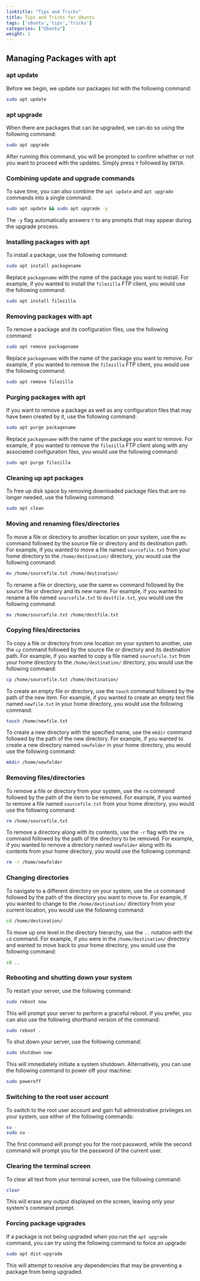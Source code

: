```yaml
---
linktitle: "Tips and Tricks"
title: Tips and Tricks for Ubuntu
tags: ['ubuntu','tips','tricks']
categories: ["Ubuntu"]
weight: 1
---
```


## Managing Packages with apt

### apt update
Before we begin, we update our packages list with the following command:

```bash
sudo apt update
```

### apt upgrade
When there are packages that can be upgraded, we can do so using the following command:

```bash
sudo apt upgrade
```
After running this command, you will be prompted to confirm whether or not you want to proceed with the updates. Simply press `Y` followed by `ENTER`.

### Combining update and upgrade commands
To save time, you can also combine the `apt update` and `apt upgrade` commands into a single command:

```bash
sudo apt update && sudo apt upgrade -y
```

The `-y` flag automatically answers `Y` to any prompts that may appear during the upgrade process.

### Installing packages with apt
To install a package, use the following command:

```bash
sudo apt install packagename
```

Replace `packagename` with the name of the package you want to install. For example, if you wanted to install the `filezilla` FTP client, you would use the following command:

```bash
sudo apt install filezilla
```

### Removing packages with apt
To remove a package and its configuration files, use the following command:

```bash
sudo apt remove packagename
```

Replace `packagename` with the name of the package you want to remove. For example, if you wanted to remove the `filezilla` FTP client, you would use the following command:

```bash
sudo apt remove filezilla
```

### Purging packages with apt
If you want to remove a package as well as any configuration files that may have been created by it, use the following command:

```bash
sudo apt purge packagename
```

Replace `packagename` with the name of the package you want to remove. For example, if you wanted to remove the `filezilla` FTP client along with any associated configuration files, you would use the following command:

```bash
sudo apt purge filezilla
```

### Cleaning up apt packages
To free up disk space by removing downloaded package files that are no longer needed, use the following command:

```bash
sudo apt clean
```

### Moving and renaming files/directories
To move a file or directory to another location on your system, use the `mv` command followed by the source file or directory and its destination path. For example, if you wanted to move a file named `sourcefile.txt` from your home directory to the `/home/destination/` directory, you would use the following command:

```bash
mv /home/sourcefile.txt /home/destination/
```

To rename a file or directory, use the same `mv` command followed by the source file or directory and its new name. For example, if you wanted to rename a file named `sourcefile.txt` to `destfile.txt`, you would use the following command:

```bash
mv /home/sourcefile.txt /home/destfile.txt
```

### Copying files/directories
To copy a file or directory from one location on your system to another, use the `cp` command followed by the source file or directory and its destination path. For example, if you wanted to copy a file named `sourcefile.txt` from your home directory to the `/home/destination/` directory, you would use the following command:

```bash
cp /home/sourcefile.txt /home/destination/
```

To create an empty file or directory, use the `touch` command followed by the path of the new item. For example, if you wanted to create an empty text file named `newfile.txt` in your home directory, you would use the following command:

```bash
touch /home/newfile.txt
```

To create a new directory with the specified name, use the `mkdir` command followed by the path of the new directory. For example, if you wanted to create a new directory named `newfolder` in your home directory, you would use the following command:

```bash
mkdir /home/newfolder
```

### Removing files/directories
To remove a file or directory from your system, use the `rm` command followed by the path of the item to be removed. For example, if you wanted to remove a file named `sourcefile.txt` from your home directory, you would use the following command:

```bash
rm /home/sourcefile.txt
```

To remove a directory along with its contents, use the `-r` flag with the `rm` command followed by the path of the directory to be removed. For example, if you wanted to remove a directory named `newfolder` along with its contents from your home directory, you would use the following command:

```bash
rm -r /home/newfolder
```

### Changing directories
To navigate to a different directory on your system, use the `cd` command followed by the path of the directory you want to move to. For example, if you wanted to change to the `/home/destination/` directory from your current location, you would use the following command:

```bash
cd /home/destination/
```

To move up one level in the directory hierarchy, use the `..` notation with the `cd` command. For example, if you were in the `/home/destination/` directory and wanted to move back to your home directory, you would use the following command:

```bash
cd ..
```

### Rebooting and shutting down your system
To restart your server, use the following command:

```bash
sudo reboot now
```

This will prompt your server to perform a graceful reboot. If you prefer, you can also use the following shorthand version of the command:

```bash
sudo reboot .
```

To shut down your server, use the following command:

```bash
sudo shutdown now
```

This will immediately initiate a system shutdown. Alternatively, you can use the following command to power off your machine:

```bash
sudo poweroff
```

### Switching to the root user account
To switch to the root user account and gain full administrative privileges on your system, use either of the following commands:

```bash
su -
sudo su -
```

The first command will prompt you for the root password, while the second command will prompt you for the password of the current user.

### Clearing the terminal screen
To clear all text from your terminal screen, use the following command:

```bash
clear
```

This will erase any output displayed on the screen, leaving only your system's command prompt.

### Forcing package upgrades
If a package is not being upgraded when you run the `apt upgrade` command, you can try using the following command to force an upgrade:

```bash
sudo apt dist-upgrade
```

This will attempt to resolve any dependencies that may be preventing a package from being upgraded.